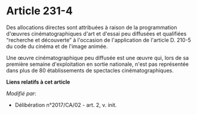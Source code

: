 # Article 231-4

Des allocations directes sont attribuées à raison de la programmation d'œuvres cinématographiques d'art et d'essai peu
diffusées et qualifiées “recherche et découverte” à l'occasion de l'application de l'article D. 210-5 du code du cinéma et de
l'image animée.

Une œuvre cinématographique peu diffusée est une œuvre qui, lors de sa première semaine d'exploitation en sortie nationale,
n'est pas représentée dans plus de 80 établissements de spectacles cinématographiques.

**Liens relatifs à cet article**

_Modifié par_:

  - Délibération n°2017/CA/02 - art. 2, v. init.
